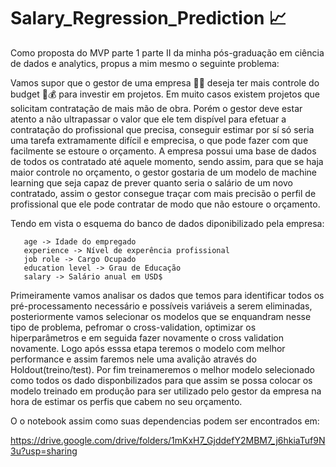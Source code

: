 # Salary_Regression_Prediction 📈 

Como proposta do MVP parte 1 parte II da minha pós-graduação em ciência de dados e analytics, propus a mim mesmo o seguinte problema:

Vamos supor que o gestor de uma empresa 👨‍💼 deseja ter mais controle do budget 💸💰 para investir em projetos. Em muito casos existem projetos que solicitam contratação de mais mão de obra. Porém o gestor deve estar atento a não ultrapassar o valor que ele tem dispível para efetuar a contratação do profissional que precisa,  conseguir estimar por sí só seria uma tarefa extramamente difícil e emprecisa, o que pode fazer com que facilmente se estoure o orçamento. A empresa possui uma base de dados de todos os contratado até aquele momento, sendo assim, para que se haja maior controle no orçamento, o gestor gostaria de um modelo de machine learning que seja capaz de prever quanto seria o salário de um novo contratado, assim o gestor consegue traçar com mais precisão o perfil de profissional que ele pode contratar  de modo que não estoure o orçamento.


Tendo em vista o  esquema do banco de dados diponibilizado pela empresa:

```
   age -> Idade do empregado
   experience -> Nível de experência profissional
   job role -> Cargo Ocupado
   education level -> Grau de Educação
   salary -> Salário anual em USD$
```
Primeiramente vamos analisar os dados que temos para identificar todos os pré-processamento necessário e possíveis variáveis a serem eliminadas, posteriormente vamos selecionar os modelos que se enquandram nesse tipo de problema, pefromar o cross-validation, optimizar os hiperparâmetros e em seguida fazer novamente o cross validation novamente. Logo após esssa etapa teremos o modelo com melhor performance e  assim faremos nele uma avalição através do Holdout(treino/test). Por fim treinameremos o melhor modelo selecionado como todos os dado disponbilizados para que assim se possa colocar os modelo treinado em produção para ser utilizado pelo gestor da empresa na hora de estimar os perfis que cabem no seu orçamento.

O o notebook assim como suas dependencias podem ser encontrados em:

https://drive.google.com/drive/folders/1mKxH7_GjddefY2MBM7_j6hkiaTuf9N3u?usp=sharing
